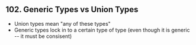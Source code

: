 ## 102. Generic Types vs Union Types
- Union types mean "any of these types"
- Generic types lock in to a certain type of type (even though it is generic -- it must be consisent)